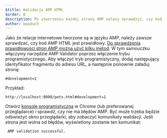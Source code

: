```yaml
---
$title: Walidacja AMP HTML
$order: 8
description: Po utworzeniu każdej strony AMP należy sprawdzić, czy kod AMP HTML jest prawidłowy. Do sprawdzenia prawidłowości stron AMP można użyć kilku metod...
author: bpaduch
---
```


Jako że relacje internetowe tworzone są w języku AMP, należy zawsze sprawdzać, czy kod AMP HTML jest prawidłowy. [Do sprawdzenia prawidłowości stron AMP można użyć kilku metod](../../../../documentation/guides-and-tutorials/learn/validation-workflow/validate_amp.md). W tym samouczku włączymy narzędzie AMP Validator poprzez włączenie trybu programistycznego. Aby włączyć tryb programistyczny, dodaj następujący identyfikator fragmentu do adresu URL, a następnie ponownie załaduj stronę:

```text
#development=1
```

Przykład:

```text
http://localhost:8000/pets.html#development=1
```

Otwórz [konsolę programistyczną](https://developer.chrome.com/devtools/docs/console) w Chrome (lub preferowanej przeglądarce) i sprawdź, czy nie ma błędów AMP. Być może trzeba będzie odświeżyć okno przeglądarki, aby zobaczyć komunikaty walidacji. Jeśli strona jest wolna od błędów, wyświetlony zostanie ten komunikat:

```text
 AMP validation successful.
```
